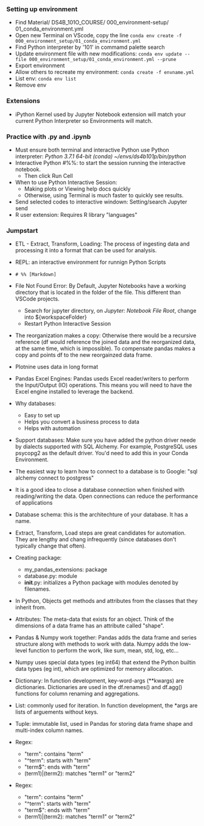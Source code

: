 ### Setting up environment
- Find Material/ DS4B_101O_COURSE/ 000_environment-setup/ 01_conda_environment.yml
- Open new Terminal on VScode, copy the line `conda env create -f 000_environment_setup/01_conda_environment.yml`
- Find Python interpreter by '101' in commamd palette search
- Update environment file with new modifications: `conda env update --file 000_environment_setup/01_conda_environment.yml --prune`
- Export environment
- Allow others to recreate my environment: `conda create -f envname.yml`
- List env: `conda env list`
- Remove env
### Extensions
- iPython Kernel used by Jupyter Notebook extension will match your current Python Interpreter so Environments will match. 
### Practice with .py and .ipynb
- Must ensure both terminal and interactive Python use Python interpreter: *Python 3.7.1 64-bit (conda)  ~/envs/ds4b101p/bin/python*
- Interactive Python #%%: to start the session running the interactive notebook.
    - Then click Run Cell 
- When to use Python Interactive Session:
    - Making plots or Viewing help docs quickly
    - Otherwise, using Terminal is much faster to quickly see results.
- Send selected codes to interactive windown: Setting/search Jupyter send
- R user extension: Requires R library "languages"
### Jumpstart
- ETL - Extract, Transform, Loading: The process of ingesting data and processing it into a format that can be used for analysis.
- REPL: an interactive environment for runnign Python Scripts
- `# %% [Markdown]`
- File Not Found Error: By Default, Jupyter Notebooks have a working directory that is located in the folder of the file. This different than VSCode projects.
  - Search for jupyter directory, on *Jupyter: Notebook File Root*, change into ${workspaceFolder}
  - Restart Python Interactive Session
- The reorganization makes a copy: Otherwise there would be a recursive reference (df would reference the joined data and the reorganized data, at the same time, which is impossible). To compensate pandas makes a copy and points df to the new reorgainzed data frame.
- Plotnine uses data in long format
- Pandas Excel Engines: Pandas useds Excel reader/writers to perform the Input/Output (IO) operations. This means you will need to have the Excel engine installed to leverage the backend. 
- Why databases:
  - Easy to set up
  - Helps you convert a business process to data
  - Helps with automation
- Support databases: Make sure you have added the python driver neede by dialects supported with SQL Alchemy. For example, PostgreSQL uses psycopg2 as the default driver. You'd need to add this in your Conda Environment.
- The easiest way to learn how to connect to a database is to Google: "sql alchemy connect to postgress"
- It is a good idea to close a database connection when finished with reading/writing the data. Open connections can reduce the performance of applications
- Database schema: this is the architechture of your database. It has a name.
- Extract, Transform, Load steps are great candidates for automation. They are lengthy and chang infrequently (since databases don't typically change that often).
- Creating package:
  - my_pandas_extensions: package
  - database.py: module
  - __init__.py: initializes a Python package with modules denoted by filenames.
- In Python, Objects get methods and attributes from the classes that they inherit from.
- Attributes: The meta-data that exists for an object. Think of the dimensions of a data frame has an attribute called "shape".
- Pandas & Numpy work together: Pandas adds the data frame and series structure along with methods to work with data. Numpy adds the low-level function to perform the work, like sum, mean, std, log, etc...
- Numpy uses special data types (eg int64) that extend the Python builtin data types (eg int), which are optimized for memory allocation.
- Dictionary: In function development, key-word-args (**kwargs) are dictionaries. Dictionaries are used in the df.renames() and df.agg() functions for column renaming and aggregations. 
- List: commonly used for iteration. In function development, the *args are lists of arguements without keys. 
- Tuple: immutable list, used in Pandas for storing data frame shape and multi-index column names.
- Regex:
  - "term": contains "term"
  - "^term": starts with "term"
  - "term$": ends with "term"
  - (term1)|(term2): matches "term1" or "term2"

- Regex:
  - "term": contains "term"
  - "^term": starts with "term"
  - "term$": ends with "term"
  - (term1)|(term2): matches "term1" or "term2"

